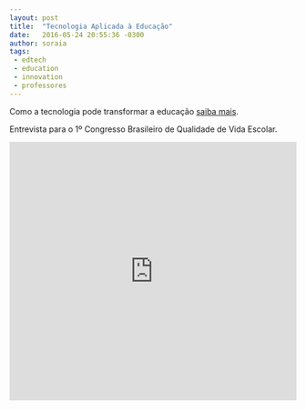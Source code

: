 ```yaml
---
layout: post
title:  "Tecnologia Aplicada à Educação"
date:   2016-05-24 20:55:36 -0300
author: soraia
tags: 
 - edtech 
 - education 
 - innovation
 - professores
---
```


Como a tecnologia pode transformar a educação [saiba mais](http://professoragoogle.com.br).

Entrevista para o 1º Congresso Brasileiro de Qualidade de Vida Escolar.

<iframe 
  width="100%" 
  height="455" 
  src="http://www.youtube.com/embed/ElRRou62ILQ" 
  frameborder="0" 
  allowfullscreen>
</iframe>